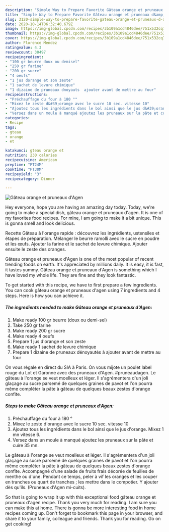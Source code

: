 ```yaml
---
description: "Simple Way to Prepare Favorite Gâteau orange et pruneaux d&amp;#39;Agen"
title: "Simple Way to Prepare Favorite Gâteau orange et pruneaux d&amp;#39;Agen"
slug: 3120-simple-way-to-prepare-favorite-gateau-orange-et-pruneaux-d-and-39-agen
date: 2020-10-14T06:32:40.679Z
image: https://img-global.cpcdn.com/recipes/3b109a1cd4846dee/751x532cq70/gateau-orange-et-pruneaux-dagen-photo-principale-de-la-recette.jpg
thumbnail: https://img-global.cpcdn.com/recipes/3b109a1cd4846dee/751x532cq70/gateau-orange-et-pruneaux-dagen-photo-principale-de-la-recette.jpg
cover: https://img-global.cpcdn.com/recipes/3b109a1cd4846dee/751x532cq70/gateau-orange-et-pruneaux-dagen-photo-principale-de-la-recette.jpg
author: Florence Mendez
ratingvalue: 4.3
reviewcount: 30497
recipeingredient:
- "100 gr beurre doux ou demisel"
- "250 gr farine"
- "200 gr sucre"
- "4 oeufs"
- "1 jus dorange et son zeste"
- "1 sachet de levure chimique"
- "1 dizaine de pruneaux dnoyauts  ajouter avant de mettre au four"
recipeinstructions:
- "Préchauffage du four à 180 °"
- "Mixez le zeste d&#39;orange avec le sucre 10 sec. vitesse 10"
- "Ajoutez tous les ingrédients dans le bol ainsi que le jus d&#39;orange. Mixez 1 mn vitesse 6."
- "Versez dans un moule à manqué ajoutez les pruneaux sur la pâte et cuire 35 mn."
categories:
- Recipe
tags:
- gteau
- orange
- et

katakunci: gteau orange et 
nutrition: 230 calories
recipecuisine: American
preptime: "PT24M"
cooktime: "PT30M"
recipeyield: "3"
recipecategory: Dinner

---
```



![Gâteau orange et pruneaux d&#39;Agen](https://img-global.cpcdn.com/recipes/3b109a1cd4846dee/751x532cq70/gateau-orange-et-pruneaux-dagen-photo-principale-de-la-recette.jpg)

Hey everyone, hope you are having an amazing day today. Today, we're going to make a special dish, gâteau orange et pruneaux d&#39;agen. It is one of my favorites food recipes. For mine, I am going to make it a bit unique. This is gonna smell and look delicious.

Recette Gâteau à l&#39;orange rapide : découvrez les ingrédients, ustensiles et étapes de préparation. Mélanger le beurre ramolli avec le sucre en poudre et les œufs. Ajouter la farine et le sachet de levure chimique. Ajouter ensuite le zeste des oranges.

Gâteau orange et pruneaux d&#39;Agen is one of the most popular of recent trending foods on earth. It's appreciated by millions daily. It is easy, it is fast, it tastes yummy. Gâteau orange et pruneaux d&#39;Agen is something which I have loved my whole life. They are fine and they look fantastic.


To get started with this recipe, we have to first prepare a few ingredients. You can cook gâteau orange et pruneaux d&#39;agen using 7 ingredients and 4 steps. Here is how you can achieve it.

<!--inarticleads1-->

##### The ingredients needed to make Gâteau orange et pruneaux d&#39;Agen:

1. Make ready 100 gr beurre (doux ou demi-sel)
1. Take 250 gr farine
1. Make ready 200 gr sucre
1. Make ready 4 oeufs
1. Prepare 1 jus d&#39;orange et son zeste
1. Make ready 1 sachet de levure chimique
1. Prepare 1 dizaine de pruneaux dénoyautés à ajouter avant de mettre au four


On vous régale en direct du SIA à Paris. On vous mijote un poulet label rouge du Lot et Garonne avec des pruneaux d&#39;Agen. #pruneaudagen. Le gâteau à l&#39;orange se veut moelleux et léger. Il s&#39;agrémentera d&#39;un joli glaçage au sucre parsemé de quelques graines de pavot et l&#39;on pourra même compléter la pâte à gâteau de quelques beaux zestes d&#39;orange confite. 

<!--inarticleads2-->

##### Steps to make Gâteau orange et pruneaux d&#39;Agen:

1. Préchauffage du four à 180 °
1. Mixez le zeste d&#39;orange avec le sucre 10 sec. vitesse 10
1. Ajoutez tous les ingrédients dans le bol ainsi que le jus d&#39;orange. Mixez 1 mn vitesse 6.
1. Versez dans un moule à manqué ajoutez les pruneaux sur la pâte et cuire 35 mn.


Le gâteau à l&#39;orange se veut moelleux et léger. Il s&#39;agrémentera d&#39;un joli glaçage au sucre parsemé de quelques graines de pavot et l&#39;on pourra même compléter la pâte à gâteau de quelques beaux zestes d&#39;orange confite. Accompagné d&#39;une salade de fruits frais décorée de feuilles de menthe ou d&#39;une. Pendant ce temps, peler à vif les oranges et les couper en tranches ou quart de tranches ; les mettre dans le compotier. Y ajouter dès qu&#39;ils. (Pruneaux d&#39;Agen mi-cuits). 

So that is going to wrap it up with this exceptional food gâteau orange et pruneaux d&#39;agen recipe. Thank you very much for reading. I am sure you can make this at home. There is gonna be more interesting food in home recipes coming up. Don't forget to bookmark this page in your browser, and share it to your family, colleague and friends. Thank you for reading. Go on get cooking!
